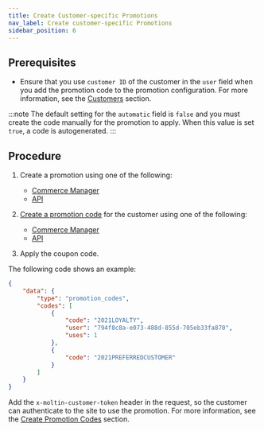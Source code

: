 ```yaml
---
title: Create Customer-specific Promotions
nav_label: Create customer-specific Promotions
sidebar_position: 6
---
```


## Prerequisites

- Ensure that you use `customer ID` of the customer in the `user` field when you add the promotion code to the promotion configuration. For more information, see the [Customers](/docs/customer-management/customers) section.

:::note
The default setting for the `automatic` field is `false` and you must create the code manually for the promotion to apply. When this value is set `true`, a code is autogenerated.
:::

## Procedure

1. Create a promotion using one of the following:

    - [Commerce Manager](/docs/promotions/promotions-cm/overview#creating-promotions)
    - [API](/docs/promotions/promotions-overview)

1. [Create a promotion code](/docs/promotions/promotion-codes/create-promotion-codes) for the customer using one of the following:

    - [Commerce Manager](/docs/promotions/promotions-cm/overview#adding-single-code)
    - [API](/docs/promotions/promotion-codes/create-promotion-codes)

1. Apply the coupon code.

The following code shows an example:

```json
{
    "data": {
        "type": "promotion_codes",
        "codes": [
            {
                "code": "2021LOYALTY",
                "user": "794f8c8a-e073-488d-855d-705eb33fa870",
                "uses": 1
            },
            {
                "code": "2021PREFERREDCUSTOMER"
            }
        ]
    }
}
```

Add the `x-moltin-customer-token` header in the request, so the customer can authenticate to the site to use the promotion. For more information, see the [Create Promotion Codes](/docs/promotions/promotion-codes/create-promotion-codes) section.

